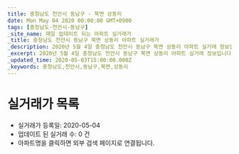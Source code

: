 ```yaml
---
title: 충청남도 천안시 동남구 - 북면 상동리
date: Mon May 04 2020 00:00:00 GMT+0900
tags: [충청남도-천안시-동남구]
_site_name: 매일 업데이트 되는 아파트 실거래가
_title: 충청남도 천안시 동남구 북면 상동리 아파트 실거래가
_description: 2020년 5월 4일 충청남도 천안시 동남구 북면 상동리 아파트 실거래 정보입니다. 0건 아파트 정보가 있습니다.
_excerpt: 2020년 5월 4일 충청남도 천안시 동남구 북면 상동리 아파트 실거래 정보입니다. 0건 아파트 정보가 있습니다.
_updated_time: 2020-05-03T15:00:00.000Z
_keywords: 충청남도,천안시,동남구,북면,상동리
---
```






# 실거래가 목록
- 실거래가 등록일: 2020-05-04
- 업데이트 된 실거래 수: 0 건
- 아파트명을 클릭하면 외부 검색 페이지로 연결됩니다.




